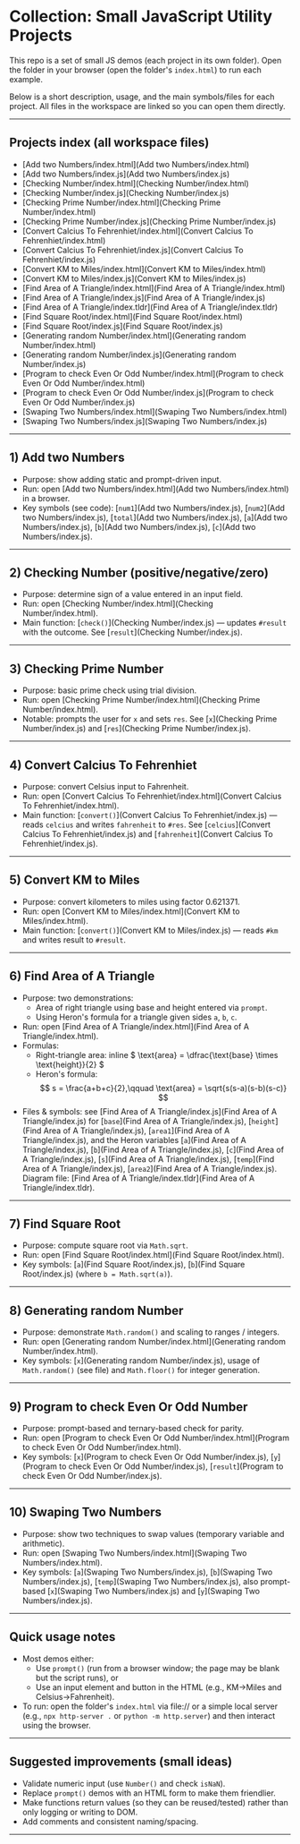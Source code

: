 # Collection: Small JavaScript Utility Projects

This repo is a set of small JS demos (each project in its own folder). Open the folder in your browser (open the folder's `index.html`) to run each example.

Below is a short description, usage, and the main symbols/files for each project. All files in the workspace are linked so you can open them directly.

---

## Projects index (all workspace files)
- [Add  two Numbers/index.html](Add  two Numbers/index.html)  
- [Add  two Numbers/index.js](Add  two Numbers/index.js)  
- [Checking Number/index.html](Checking Number/index.html)  
- [Checking Number/index.js](Checking Number/index.js)  
- [Checking Prime Number/index.html](Checking Prime Number/index.html)  
- [Checking Prime Number/index.js](Checking Prime Number/index.js)  
- [Convert Calcius To Fehrenhiet/index.html](Convert Calcius To Fehrenhiet/index.html)  
- [Convert Calcius To Fehrenhiet/index.js](Convert Calcius To Fehrenhiet/index.js)  
- [Convert KM to Miles/index.html](Convert KM to Miles/index.html)  
- [Convert KM to Miles/index.js](Convert KM to Miles/index.js)  
- [Find Area of A Triangle/index.html](Find Area of A Triangle/index.html)  
- [Find Area of A Triangle/index.js](Find Area of A Triangle/index.js)  
- [Find Area of A Triangle/index.tldr](Find Area of A Triangle/index.tldr)  
- [Find Square  Root/index.html](Find Square  Root/index.html)  
- [Find Square  Root/index.js](Find Square  Root/index.js)  
- [Generating random Number/index.html](Generating random Number/index.html)  
- [Generating random Number/index.js](Generating random Number/index.js)  
- [Program to check  Even Or Odd Number/index.html](Program to check  Even Or Odd Number/index.html)  
- [Program to check  Even Or Odd Number/index.js](Program to check  Even Or Odd Number/index.js)  
- [Swaping Two Numbers/index.html](Swaping Two Numbers/index.html)  
- [Swaping Two Numbers/index.js](Swaping Two Numbers/index.js)

---

## 1) Add two Numbers
- Purpose: show adding static and prompt-driven input.
- Run: open [Add  two Numbers/index.html](Add  two Numbers/index.html) in a browser.
- Key symbols (see code): [`num1`](Add  two Numbers/index.js), [`num2`](Add  two Numbers/index.js), [`total`](Add  two Numbers/index.js), [`a`](Add  two Numbers/index.js), [`b`](Add  two Numbers/index.js), [`c`](Add  two Numbers/index.js).

---

## 2) Checking Number (positive/negative/zero)
- Purpose: determine sign of a value entered in an input field.
- Run: open [Checking Number/index.html](Checking Number/index.html).
- Main function: [`check()`](Checking Number/index.js) — updates `#result` with the outcome. See [`result`](Checking Number/index.js).

---

## 3) Checking Prime Number
- Purpose: basic prime check using trial division.
- Run: open [Checking Prime Number/index.html](Checking Prime Number/index.html).
- Notable: prompts the user for `x` and sets `res`. See [`x`](Checking Prime Number/index.js) and [`res`](Checking Prime Number/index.js).

---

## 4) Convert Calcius To Fehrenhiet
- Purpose: convert Celsius input to Fahrenheit.
- Run: open [Convert Calcius To Fehrenhiet/index.html](Convert Calcius To Fehrenhiet/index.html).
- Main function: [`convert()`](Convert Calcius To Fehrenhiet/index.js) — reads `celcius` and writes `fahrenheit` to `#res`. See [`celcius`](Convert Calcius To Fehrenhiet/index.js) and [`fahrenheit`](Convert Calcius To Fehrenhiet/index.js).

---

## 5) Convert KM to Miles
- Purpose: convert kilometers to miles using factor 0.621371.
- Run: open [Convert KM to Miles/index.html](Convert KM to Miles/index.html).
- Main function: [`convert()`](Convert KM to Miles/index.js) — reads `#km` and writes result to `#result`.

---

## 6) Find Area of A Triangle
- Purpose: two demonstrations:
  - Area of right triangle using base and height entered via `prompt`.
  - Using Heron's formula for a triangle given sides `a`, `b`, `c`.
- Run: open [Find Area of A Triangle/index.html](Find Area of A Triangle/index.html).
- Formulas:
  - Right-triangle area: inline $ \text{area} = \dfrac{\text{base} \times \text{height}}{2} $
  - Heron's formula:
    $$
    s = \frac{a+b+c}{2},\qquad
    \text{area} = \sqrt{s(s-a)(s-b)(s-c)}
    $$
- Files & symbols: see [Find Area of A Triangle/index.js](Find Area of A Triangle/index.js) for [`base`](Find Area of A Triangle/index.js), [`height`](Find Area of A Triangle/index.js), [`area1`](Find Area of A Triangle/index.js), and the Heron variables [`a`](Find Area of A Triangle/index.js), [`b`](Find Area of A Triangle/index.js), [`c`](Find Area of A Triangle/index.js), [`s`](Find Area of A Triangle/index.js), [`temp`](Find Area of A Triangle/index.js), [`area2`](Find Area of A Triangle/index.js). Diagram file: [Find Area of A Triangle/index.tldr](Find Area of A Triangle/index.tldr).

---

## 7) Find Square Root
- Purpose: compute square root via `Math.sqrt`.
- Run: open [Find Square  Root/index.html](Find Square  Root/index.html).
- Key symbols: [`a`](Find Square  Root/index.js), [`b`](Find Square  Root/index.js) (where `b = Math.sqrt(a)`).

---

## 8) Generating random Number
- Purpose: demonstrate `Math.random()` and scaling to ranges / integers.
- Run: open [Generating random Number/index.html](Generating random Number/index.html).
- Key symbols: [`x`](Generating random Number/index.js), usage of `Math.random()` (see file) and `Math.floor()` for integer generation.

---

## 9) Program to check Even Or Odd Number
- Purpose: prompt-based and ternary-based check for parity.
- Run: open [Program to check  Even Or Odd Number/index.html](Program to check  Even Or Odd Number/index.html).
- Key symbols: [`x`](Program to check  Even Or Odd Number/index.js), [`y`](Program to check  Even Or Odd Number/index.js), [`result`](Program to check  Even Or Odd Number/index.js).

---

## 10) Swaping Two Numbers
- Purpose: show two techniques to swap values (temporary variable and arithmetic).
- Run: open [Swaping Two Numbers/index.html](Swaping Two Numbers/index.html).
- Key symbols: [`a`](Swaping Two Numbers/index.js), [`b`](Swaping Two Numbers/index.js), [`temp`](Swaping Two Numbers/index.js), also prompt-based [`x`](Swaping Two Numbers/index.js) and [`y`](Swaping Two Numbers/index.js).

---

## Quick usage notes
- Most demos either:
  - Use `prompt()` (run from a browser window; the page may be blank but the script runs), or
  - Use an input element and button in the HTML (e.g., KM→Miles and Celsius→Fahrenheit).
- To run: open the folder's `index.html` via file:// or a simple local server (e.g., `npx http-server .` or `python -m http.server`) and then interact using the browser.

---

## Suggested improvements (small ideas)
- Validate numeric input (use `Number()` and check `isNaN`).
- Replace `prompt()` demos with an HTML form to make them friendlier.
- Make functions return values (so they can be reused/tested) rather than only logging or writing to DOM.
- Add comments and consistent naming/spacing.

---

